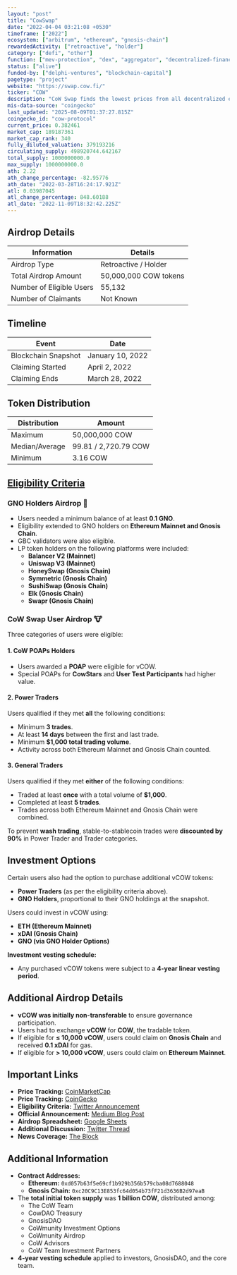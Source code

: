 ```yaml
---
layout: "post"
title: "CowSwap"
date: "2022-04-04 03:21:08 +0530"
timeframe: ["2022"]
ecosystem: ["arbitrum", "ethereum", "gnosis-chain"]
rewardedActivity: ["retroactive", "holder"]
category: ["defi", "other"]
function: ["mev-protection", "dex", "aggregator", "decentralized-finance", "intent"]
status: ["alive"]
funded-by: ["delphi-ventures", "blockchain-capital"]
pagetype: "project"
website: "https://swap.cow.fi/"
ticker: "COW"
description: "CoW Swap finds the lowest prices from all decentralized exchanges and DEX aggregators & saves users more with peer-to-peer trading and protection from MEV."
mis-data-source: "coingecko"
last_updated: "2025-08-09T01:37:27.815Z"
coingecko_id: "cow-protocol"
current_price: 0.382461
market_cap: 189187361
market_cap_rank: 340
fully_diluted_valuation: 379193216
circulating_supply: 498920744.642167
total_supply: 1000000000.0
max_supply: 1000000000.0
ath: 2.22
ath_change_percentage: -82.95776
ath_date: "2022-03-28T16:24:17.921Z"
atl: 0.03987045
atl_change_percentage: 848.60188
atl_date: "2022-11-09T18:32:42.225Z"
---
```


## Airdrop Details

| Information              | Details               |
| ------------------------ | --------------------- |
| Airdrop Type             | Retroactive / Holder  |
| Total Airdrop Amount     | 50,000,000 COW tokens |
| Number of Eligible Users | 55,132                |
| Number of Claimants      | Not Known             |

## Timeline

| Event               | Date             |
| ------------------- | ---------------- |
| Blockchain Snapshot | January 10, 2022 |
| Claiming Started    | April 2, 2022    |
| Claiming Ends       | March 28, 2022   |

## Token Distribution

| Distribution   | Amount               |
| -------------- | -------------------- |
| Maximum        | 50,000,000 COW       |
| Median/Average | 99.81 / 2,720.79 COW |
| Minimum        | 3.16 COW             |

## [Eligibility Criteria](https://twitter.com/CoWSwap/status/1487140241102319622?s=20)

### GNO Holders Airdrop 🦉

- Users needed a minimum balance of at least **0.1 GNO**.
- Eligibility extended to GNO holders on **Ethereum Mainnet and Gnosis Chain**.
- GBC validators were also eligible.
- LP token holders on the following platforms were included:
  - **Balancer V2 (Mainnet)**
  - **Uniswap V3 (Mainnet)**
  - **HoneySwap (Gnosis Chain)**
  - **Symmetric (Gnosis Chain)**
  - **SushiSwap (Gnosis Chain)**
  - **Elk (Gnosis Chain)**
  - **Swapr (Gnosis Chain)**

### CoW Swap User Airdrop 🐮

Three categories of users were eligible:

#### 1. CoW POAPs Holders

- Users awarded a **POAP** were eligible for vCOW.
- Special POAPs for **CowStars** and **User Test Participants** had higher value.

#### 2. Power Traders

Users qualified if they met **all** the following conditions:

- Minimum **3 trades**.
- At least **14 days** between the first and last trade.
- Minimum **$1,000 total trading volume**.
- Activity across both Ethereum Mainnet and Gnosis Chain counted.

#### 3. General Traders

Users qualified if they met **either** of the following conditions:

- Traded at least **once** with a total volume of **$1,000**.
- Completed at least **5 trades**.
- Trades across both Ethereum Mainnet and Gnosis Chain were combined.

To prevent **wash trading**, stable-to-stablecoin trades were **discounted by 90%** in Power Trader and Trader categories.

## Investment Options

Certain users also had the option to purchase additional vCOW tokens:

- **Power Traders** (as per the eligibility criteria above).
- **GNO Holders**, proportional to their GNO holdings at the snapshot.

Users could invest in vCOW using:

- **ETH (Ethereum Mainnet)**
- **xDAI (Gnosis Chain)**
- **GNO (via GNO Holder Options)**

**Investment vesting schedule:**

- Any purchased vCOW tokens were subject to a **4-year linear vesting period**.

## Additional Airdrop Details

- **vCOW was initially non-transferable** to ensure governance participation.
- Users had to exchange **vCOW** for **COW**, the tradable token.
- If eligible for **≤ 10,000 vCOW**, users could claim on **Gnosis Chain** and received **0.1 xDAI** for gas.
- If eligible for **> 10,000 vCOW**, users could claim on **Ethereum Mainnet**.

## Important Links

- **Price Tracking:** [CoinMarketCap](https://coinmarketcap.com/currencies/cow-protocol/)
- **Price Tracking:** [CoinGecko](https://www.coingecko.com/en/coins/cow-protocol/)
- **Eligibility Criteria:** [Twitter Announcement](https://twitter.com/CoWSwap/status/1487140241102319622?s=20)
- **Official Announcement:** [Medium Blog Post](https://cow-protocol.medium.com/cows-together-strong-welcome-vcow-token-to-the-cow-ecosystem-7689c4391373)
- **Airdrop Spreadsheet:** [Google Sheets](https://docs.google.com/spreadsheets/d/1a8R-189LHjXb2_ozBiBF0scYYU8eqDkO9IJcplZPafM/edit#gid=2095434710)
- **Additional Discussion:** [Twitter Thread](https://twitter.com/CoWSwap/status/1496916492335857664)
- **News Coverage:** [The Block](https://www.theblock.co/post/139832/cowswap-unlocks-100-million-airdrop-for-its-early-supporters)

## Additional Information

- **Contract Addresses:**
  - **Ethereum:** `0xd057b63f5e69cf1b929b356b579cba08d7688048`
  - **Gnosis Chain:** `0xc20C9C13E853fc64d054b73fF21d3636B2d97eaB`
- The **total initial token supply** was **1 billion COW**, distributed among:
  - The CoW Team
  - CowDAO Treasury
  - GnosisDAO
  - CoWmunity Investment Options
  - CoWmunity Airdrop
  - CoW Advisors
  - CoW Team Investment Partners
- **4-year vesting schedule** applied to investors, GnosisDAO, and the core team.